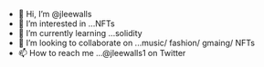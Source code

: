 - 👋 Hi, I’m @jleewalls
- 👀 I’m interested in ...NFTs
- 🌱 I’m currently learning ...solidity
- 💞️ I’m looking to collaborate on ...music/ fashion/ gmaing/ NFTs
- 📫 How to reach me ...@jleewalls1 on Twitter

<!---
jleewalls/jleewalls is a ✨ special ✨ repository because its `README.md` (this file) appears on your GitHub profile.
You can click the Preview link to take a look at your changes.
--->
